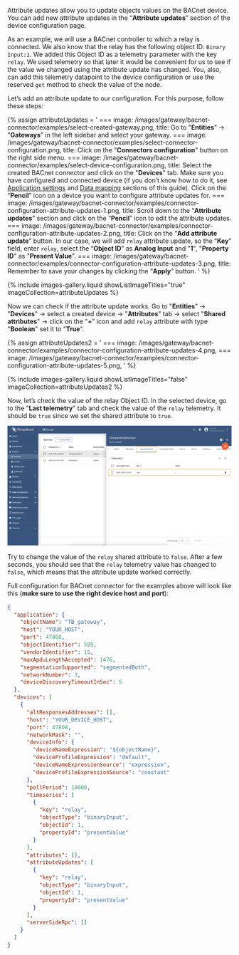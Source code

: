 Attribute updates allow you to update objects values on the BACnet device. You can add new attribute updates in the 
“**Attribute updates**” section of the device configuration page.

As an example, we will use a BACnet controller to which a relay is connected. We also know that the relay has the 
following object ID: `Binary Input:1`. We added this Object ID as a telemetry parameter with the key `relay`. We used 
telemetry so that later it would be convenient for us to see if the value we changed using the attribute update 
has changed. You, also, can add this telemetry datapoint to the device configuration or use the reserved `get` method 
to check the value of the node.

Let’s add an attribute update to our configuration. For this purpose, follow these steps:

{% assign attributeUpdates = '
    ===
        image: /images/gateway/bacnet-connector/examples/select-created-gateway.png,
        title: Go to "**Entities**" → "**Gateways**" in the left sidebar and select your gateway.
    ===
        image: /images/gateway/bacnet-connector/examples/select-connector-configuration.png,
        title: Click on the "**Connectors configuration**" button on the right side menu.
    ===
        image: /images/gateway/bacnet-connector/examples/select-device-configuration.png,
        title: Select the created BACnet connector and click on the "**Devices**" tab. Make sure you have configured and connected device (if you don’t know how to do it, see [Application settings](/docs/iot-gateway/config/bacnet/#application) and [Data mapping](/docs/iot-gateway/config/bacnet/#data-mapping) sections of this guide). Click on the “**Pencil**” icon on a device you want to configure attribute updates for.
    ===
        image: /images/gateway/bacnet-connector/examples/connector-configuration-attribute-updates-1.png,
        title: Scroll down to the “**Attribute updates**” section and click on the “**Pencil**” icon to edit the attribute updates.
    ===
        image: /images/gateway/bacnet-connector/examples/connector-configuration-attribute-updates-2.png,
        title: Click on the “**Add attribute update**” button. In our case, we will add `relay` attribute update, so the “**Key**” field, enter `relay`, select the “**Object ID**” as **Analog Input** and "**1**", "**Property ID**" as "**Present Value**".
    ===
        image: /images/gateway/bacnet-connector/examples/connector-configuration-attribute-updates-3.png,
        title: Remember to save your changes by clicking the “**Apply**” button.
'
%}

{% include images-gallery.liquid showListImageTitles="true" imageCollection=attributeUpdates %}

Now we can check if the attribute update works. Go to "**Entities**" → "**Devices**" → select a created 
device → "**Attributes**" tab → select "**Shared attributes**" → click on the "**+**" icon and add `relay` attribute 
with type "**Boolean**" set it to "**True**".

{% assign attributeUpdates2 = '
    ===
        image: /images/gateway/bacnet-connector/examples/connector-configuration-attribute-updates-4.png,
    ===
        image: /images/gateway/bacnet-connector/examples/connector-configuration-attribute-updates-5.png,
'
%}

{% include images-gallery.liquid showListImageTitles="false" imageCollection=attributeUpdates2 %}

Now, let’s check the value of the relay Object ID. In the selected device, go to the "**Last telemetry**" tab and 
check the value of the `relay` telemetry. It should be `true` since we set the shared attribute to `true`.

![image](/images/gateway/bacnet-connector/examples/connector-configuration-attribute-updates-6.png)

Try to change the value of the `relay` shared attribute to `false`. After a few seconds, you should see that the
`relay` telemetry value has changed to `false`, which means that the attribute update worked correctly.

Full configuration for BACnet connector for the examples above will look like this 
(**make sure to use the right device host and port**):

```json
{
  "application": {
    "objectName": "TB_gateway",
    "host": "YOUR_HOST",
    "port": 47808,
    "objectIdentifier": 599,
    "vendorIdentifier": 15,
    "maxApduLengthAccepted": 1476,
    "segmentationSupported": "segmentedBoth",
    "networkNumber": 3,
    "deviceDiscoveryTimeoutInSec": 5
  },
  "devices": [
    {
      "altResponsesAddresses": [],
      "host": "YOUR_DEVICE_HOST",
      "port": 47808,
      "networkMask": "",
      "deviceInfo": {
        "deviceNameExpression": "${objectName}",
        "deviceProfileExpression": "default",
        "deviceNameExpressionSource": "expression",
        "deviceProfileExpressionSource": "constant"
      },
      "pollPeriod": 10000,
      "timeseries": [
        {
          "key": "relay",
          "objectType": "binaryInput",
          "objectId": 1,
          "propertyId": "presentValue"
        }
      ],
      "attributes": [],
      "attributeUpdates": [
        {
          "key": "relay",
          "objectType": "binaryInput",
          "objectId": 1,
          "propertyId": "presentValue"
        }
      ],
      "serverSideRpc": []
    }
  ]
}
```
